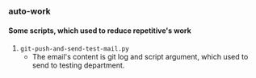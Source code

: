 
### auto-work

#### Some scripts, which used to reduce repetitive's work

1. ```git-push-and-send-test-mail.py```
    - The email's content is git log and script argument, which used to send to testing department.
